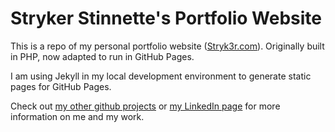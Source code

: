 # Stryker Stinnette's Portfolio Website

This is a repo of my personal portfolio website ([Stryk3r.com](http://www.stryk3r.com)). Originally built in PHP, now adapted to run in GitHub Pages. 

I am using Jekyll in my local development environment to generate static pages for GitHub Pages.

Check out [my other github projects](https://github.com/StrykerKent?tab=repositories) or [my LinkedIn page](https://www.linkedin.com/in/strykers) for more information on me and my work.
